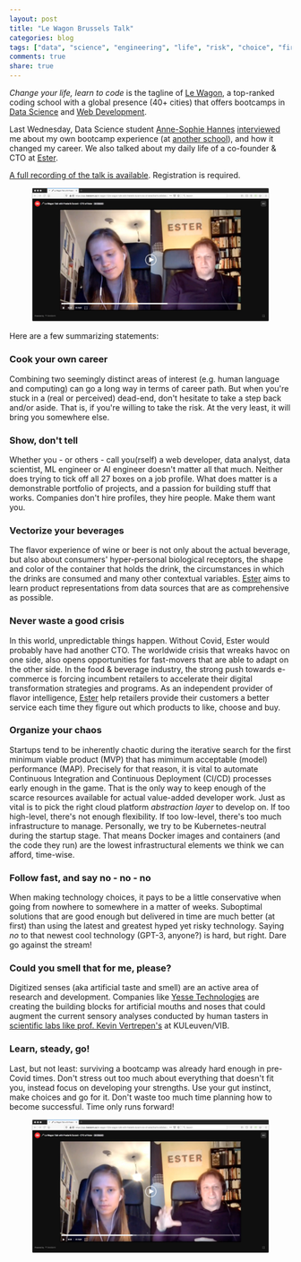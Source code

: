 ```yaml
---
layout: post
title: "Le Wagon Brussels Talk"
categories: blog
tags: ["data", "science", "engineering", "life", "risk", "choice", "fireside chat"]
comments: true
share: true
---
```


_Change your life, learn to code_ is the tagline of [Le Wagon][le_wagon], a top-ranked
coding school with a global presence (40+ cities) that offers bootcamps in
[Data Science][le_wagon_ds] and [Web Development][le_wagon_webdev].

Last Wednesday, Data Science student [Anne-Sophie Hannes][anne_sophie] [interviewed][talk]
me about my own bootcamp experience (at [another school][metis]), and how it
changed my career. We also talked about my daily life of a co-founder & CTO at
[Ester][ester].

[A full recording of the talk is available][talk]. Registration is required.

<figure>
    <a href="https://app.livestorm.co/le-wagon-12/le-wagon-talk-with-frederik-durant-cto-of-ester" target="_new">
	<img src="/images/Le_Wagon_Talk_20210210_01.jpeg" alt="Frederik Durant interviewed by Anne-Sophie Hannes"/>
    </a>
</figure>

Here are a few summarizing statements:

### Cook your own career

Combining two seemingly distinct areas of interest (e.g. human language and computing) can go a long way
in terms of career path. But when you're stuck in a (real or perceived) dead-end, don't hesitate to
take a step back and/or aside. That is, if you're willing to take the risk. At the very least, it will
bring you somewhere else.

### Show, don't tell

Whether you - or others - call you(rself) a web developer, data analyst, data scientist, ML engineer
or AI engineer doesn't matter all that much. Neither does trying to tick off all 27 boxes on a
job profile. What does matter is a demonstrable portfolio of projects, and a passion for
building stuff that works. Companies don't hire profiles, they hire people. Make them want you.

### Vectorize your beverages

The flavor experience of wine or beer is not only about the actual beverage, but also about consumers'
hyper-personal biological receptors, the shape and color of the container that holds the drink, the
circumstances in which the drinks are consumed and many other contextual variables. [Ester][ester]
aims to learn product representations from data sources that are as comprehensive as possible.

### Never waste a good crisis

In this world, unpredictable things happen. Without Covid, Ester would probably have had another
CTO. The worldwide crisis that wreaks havoc on one side, also opens opportunities for fast-movers that
are able to adapt on the other side. In the food & beverage industry, the strong push towards e-commerce
is forcing incumbent retailers to accelerate their digital transformation strategies and programs.
As an independent provider of flavor intelligence, [Ester][ester] help retailers provide their customers
a better service each time they figure out which products to like, choose and buy.

### Organize your chaos

Startups tend to be inherently chaotic during the iterative search for the first minimum viable
product (MVP) that has mimimum acceptable (model) performance (MAP). Precisely for that reason, it
is vital to automate Continuous Integration and Continuous Deployment (CI/CD) processes
early enough in the game. That is the only way to keep enough of the scarce resources available
for actual value-added developer work. Just as vital is to pick the right cloud platform
_abstraction layer_ to develop on. If too high-level, there's not enough flexibility. If too
low-level, there's too much infrastructure to manage. Personally, we try to be Kubernetes-neutral
during the startup stage. That means Docker images and containers (and the code they run) are
the lowest infrastructural elements we think we can afford, time-wise.

### Follow fast, and say no - no - no

When making technology choices, it pays to be a little conservative when going from nowhere
to somewhere in a matter of weeks. Suboptimal solutions that are good enough but delivered
in time are much better (at first) than using the latest and greatest hyped yet risky
technology. Saying _no_ to that newest cool technology (GPT-3, anyone?) is hard, but right.
Dare go against the stream!

### Could you smell that for me, please?

Digitized senses (aka artificial taste and smell) are an active area of research and development.
Companies like [Yesse Technologies][yesse] are creating the building blocks for artificial mouths and
noses that could augment the current sensory analyses conducted by human tasters in [scientific labs
like prof. Kevin Vertrepen's][verstrepen_lab] at KULeuven/VIB.

### Learn, steady, go!

Last, but not least: surviving a bootcamp was already hard enough in pre-Covid times.
Don't stress out too much about everything that doesn't fit you, instead focus on
developing your strengths. Use your gut instinct, make choices and go for it.
Don't waste too much time planning how to become successful. Time only runs forward!

<figure>
    <a href="https://app.livestorm.co/le-wagon-12/le-wagon-talk-with-frederik-durant-cto-of-ester" target="_new">
	<img src="/images/Le_Wagon_Talk_20210210_02.jpeg" alt="Frederik Durant interviewed by Anne-Sophie Hannes"/>
    </a>
</figure>

[le_wagon]: https://www.lewagon.com
[le_wagon_ds]: https://www.lewagon.com/data-science-course/full-time
[le_wagon_webdev]: https://www.lewagon.com/web-development-course/full-time
[talk]: https://app.livestorm.co/le-wagon-12/le-wagon-talk-with-frederik-durant-cto-of-ester
[ester]: http://ester.ai/
[metis]: https://www.thisismetis.com
[anne_sophie]: https://www.linkedin.com/in/anne-sophie-hannes-39a59a151/
[yesse]: https://yesse.tech
[ester]: http://ester.ai/
[verstrepen_lab]: https://www.kuleuven.be/verstrepen/en